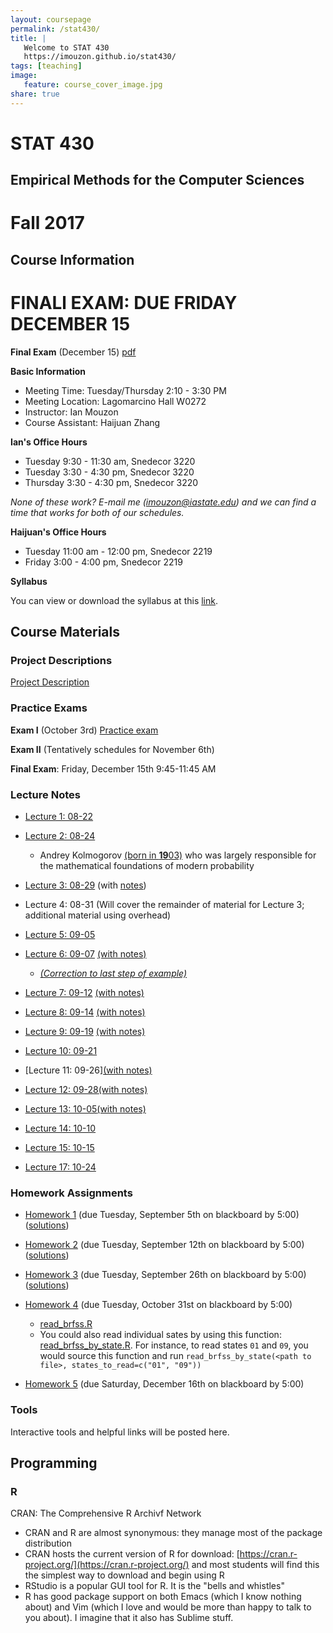 ```yaml
---
layout: coursepage
permalink: /stat430/
title: |
   Welcome to STAT 430
   https://imouzon.github.io/stat430/
tags: [teaching]
image:
   feature: course_cover_image.jpg
share: true
---
```


# STAT 430
## Empirical Methods for the Computer Sciences

# Fall 2017

## Course Information

# FINALl EXAM:  DUE FRIDAY DECEMBER 15
**Final Exam** (December 15) [pdf](./pex/exam3/stat430_F17_exam2.pdf)

**Basic Information**

-  Meeting Time: Tuesday/Thursday 2:10 - 3:30 PM
-  Meeting Location: Lagomarcino Hall W0272
-  Instructor: Ian Mouzon
-  Course Assistant: Haijuan Zhang

**Ian's Office Hours**

-  Tuesday 9:30 - 11:30 am, Snedecor 3220
-  Tuesday 3:30 - 4:30 pm, Snedecor 3220
-  Thursday 3:30 - 4:30 pm, Snedecor 3220

*None of these work? E-mail me (imouzon@iastate.edu) and we can find a time that works for both of our schedules.*

**Haijuan's Office Hours**

- Tuesday 11:00 am - 12:00 pm, Snedecor 2219
- Friday 3:00 - 4:00 pm, Snedecor 2219

**Syllabus**

You can view or download the syllabus at this [link](./doc/syllabus_stat430_F17.pdf).

## Course Materials

### Project Descriptions

[Project Description](./proj/stat430-proj.pdf)

### Practice Exams

   <!-- TO DO -->
   **Exam I** (October 3rd) [Practice exam](./pex/exam1/stat430-F17-pexam1.pdf)

   <!-- TO DO -->
   **Exam II** (Tentatively schedules for November 6th)

   <!-- TO DO -->
   **Final Exam**: Friday, December 15th 9:45-11:45 AM

### Lecture Notes

-  [Lecture 1: 08-22](./lec/lec1/index.html)
-  [Lecture 2: 08-24](./lec/lec2/index.html)
   -  Andrey Kolmogorov [(born in **19**03)](https://en.wikipedia.org/wiki/Probability_axioms) who was largely responsible for the mathematical foundations of modern probability
-  [Lecture 3: 08-29](./lec/lec3/index.html) (with [notes](./lec/lec3/sta430_lecture3.pdf))
-  Lecture 4: 08-31 (Will cover the remainder of material for Lecture 3; additional material using overhead)
-  [Lecture 5: 09-05](./lec/lec5/index.html)
-  [Lecture 6: 09-07](./lec/lec6/index.html) [(with notes)](./lec/lec6/lec6-notes.pdf)
   -  [_(Correction to last step of example)_](./lec/lec6/lec6-notes-correction.pdf)
-  [Lecture 7: 09-12](./lec/lec7/index.html) [(with notes)](./lec/lec7/lec7-notes.pdf)
-  [Lecture 8: 09-14](./lec/lec8/index.html) [(with notes)](./lec/lec8/lec8-notes.pdf)
-  [Lecture 9: 09-19](./lec/lec9/index.html) [(with notes)](./lec/lec9/lec9-notes.pdf)
-  [Lecture 10: 09-21](./lec/lec10/index.html)
-  [Lecture 11: 09-26][(with notes)](./lec/lec11/lec11-notes.pdf)
-  [Lecture 12: 09-28](./lec/lec12/index.html)[(with notes)](./lec/lec12/lec12-notes.pdf)
-  [Lecture 13: 10-05](./lec/lec13/index.html)[(with notes)](./lec/lec13/lec13-notes.pdf)
-  [Lecture 14: 10-10](./lec/lec14/index.html)
-  [Lecture 15: 10-15](./lec/lec15/index.html)

-  [Lecture 17: 10-24](./lec/lec17/index.html)
### Homework Assignments

-  [Homework 1](./hw/hw1/stat430-hw1.pdf) (due Tuesday, September 5th on blackboard by 5:00) ([solutions](./hw/hw1/hw1-soln.pdf))

-  [Homework 2](./hw/hw2/stat430-hw2.pdf) (due Tuesday, September 12th on blackboard by 5:00) ([solutions](./hw/hw2/hw2-solutions.pdf))

-  [Homework 3](./hw/hw3/stat430-hw3.pdf) (due Tuesday, September 26th on blackboard by 5:00) ([solutions](./hw/hw3/hw3-soln.pdf))

-  [Homework 4](./hw/hw4/stat430-hw4.pdf) (due Tuesday, October 31st on blackboard by 5:00)
   -  [read_brfss.R](./hw/hw4/read_brfss.R)
   -  You could also read individual sates by using this function: [read_brfss_by_state.R](./hw/hw4/read_brfss_by_state.R). For instance, to read states `01` and `09`, you would source this function and run `read_brfss_by_state(<path to file>, states_to_read=c("01", "09"))`

-  [Homework 5](./hw/hw5/stat430-hw5.pdf) (due Saturday, December 16th on blackboard by 5:00)

### Tools

<!-- TO DO: instructions for downloading R -->
   Interactive tools and helpful links will be posted here.

## Programming 

### R
CRAN: The Comprehensive R Archivf Network
-  CRAN and R are almost synonymous: they manage most of the package distribution
-  CRAN hosts the current version of R for download: [https://cran.r-project.org/](https://cran.r-project.org/) and most students will find this the simplest way to download and begin using R
-  RStudio is a popular GUI tool for R. It is the "bells and whistles" 
-  R has good package support on both Emacs (which I know nothing about) and Vim (which I love and would be more than happy to talk to you about). I imagine that it also has Sublime stuff.
